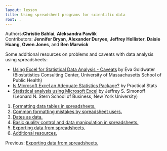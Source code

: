```yaml
---
layout: lesson
title: Using spreadsheet programs for scientific data
root: .
---
```


Authors:**Christie Bahlai**, **Aleksandra Pawlik**<br>
Contributors: **Jennifer Bryan**, **Alexander Duryee**, **Jeffrey Hollister**, **Daisie Huang**, **Owen Jones**, and
**Ben Marwick**

Some additional resources on problems and caveats with data analysis using spreadsheets:
* [Using Excel for Statistical Data Analysis - Caveats](http://people.umass.edu/evagold/excel.html) by Eva Goldwater (Biostatistics Consulting Center, University of Massachusetts School of Public Health)
* [Is Microsoft Excel an Adequate Statistics Package?](http://www.practicalstats.com/xlsstats/excelstats.html) by Practical Stats
* [Statistical analysis using Microsoft Excel](http://pages.stern.nyu.edu/~jsimonof/classes/1305/pdf/excelreg.pdf) by Jeffrey S. Simonoff (Leonard N. Stern School of Business, New York University)



1. [Formatting data tables in spreadsheets.](01-format-data.html)
2. [Common formatting mistakes by spreadsheet users.](02-common-mistakes.html)
3. [Dates as data.](03-dates-as-data.html)
4. [Basic quality control and data manipulation in spreadsheets.](04-quality-control.html)
5. [Exporting data from spreadsheets.](05-exporting-data.html)
6. [Additional resources.](07-resources.html)

Previous: [Exporting data from spreadsheets.](05-exporting-data.html)
